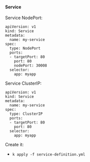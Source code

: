 #### Service

Service NodePort:
  ```
  apiVersion: v1
  kind: Service
  metadata:
    name: my-service
  spec:
    type: NodePort
    ports:
    - targetPort: 80
      port: 80
      nodePort: 30008
    selector:
      app: myapp    
  ```

Service ClusterIP:
  ```
  apiVersion: v1
  kind: Service
  metadata:
    name: my-service
  spec:
    type: ClusterIP
    ports:
    - targetPort: 80
      port: 80
    selector:
      app: myapp    
  ```

Create it:
- `k apply -f service-definition.yml`
